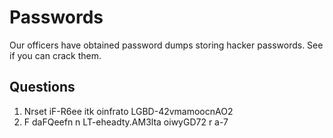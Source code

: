 # Passwords
Our officers have obtained password dumps storing hacker passwords. See if you can crack them.

## Questions
1. Nrset  iF-R6ee itk oinfrato LGBD-42vmamoocnAO2
2. F daFQeefn  n LT-eheadty.AM3lta oiwyGD72 r a-7
